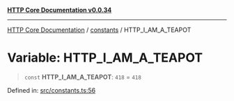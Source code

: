 [**HTTP Core Documentation v0.0.34**](../../README.md)

***

[HTTP Core Documentation](../../modules.md) / [constants](../README.md) / HTTP\_I\_AM\_A\_TEAPOT

# Variable: HTTP\_I\_AM\_A\_TEAPOT

> `const` **HTTP\_I\_AM\_A\_TEAPOT**: `418` = `418`

Defined in: [src/constants.ts:56](https://github.com/stonemjs/http-core/blob/424f80742be298e137f118c0e2e80266a8a78f3c/src/constants.ts#L56)
